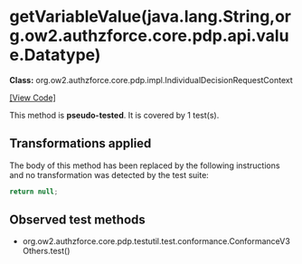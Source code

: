 # getVariableValue(java.lang.String,org.ow2.authzforce.core.pdp.api.value.Datatype)

**Class:** org.ow2.authzforce.core.pdp.impl.IndividualDecisionRequestContext

[[View Code]](https://github.com/authzforce/core/blob/ad6c7a7f3249f55b062e374e5ee838f138b8872e/pdp-engine/src/main/java/org/ow2/authzforce/core/pdp/impl/IndividualDecisionRequestContext.java#L225)

This method is **pseudo-tested**.
It is covered by 1 test(s). 


## Transformations applied

The body of this method has been replaced by the following instructions and no transformation was detected by the test suite:

```Java
return null;
```

## Observed test methods
* org.ow2.authzforce.core.pdp.testutil.test.conformance.ConformanceV3Others.test()
